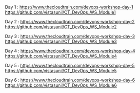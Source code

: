 Day 1 : 
https://www.thecloudtrain.com/devops-workshop-day-1
https://github.com/vistasunil/CT_DevOps_WS_Module1

Day 2 : 
https://www.thecloudtrain.com/devops-workshop-day-2
https://github.com/vistasunil/CT_DevOps_WS_Module2

Day 3 : 
https://www.thecloudtrain.com/devops-workshop-day-3
https://github.com/vistasunil/CT_DevOps_WS_Module3

Day 4 : 
https://www.thecloudtrain.com/devops-workshop-day-4
https://github.com/vistasunil/CT_DevOps_WS_Module4

Day 5 : 
https://www.thecloudtrain.com/devops-workshop-day-5
https://github.com/vistasunil/CT_DevOps_WS_Module5

Day 6 : 
https://www.thecloudtrain.com/devops-workshop-day-6
https://github.com/vistasunil/CT_DevOps_WS_Module6

